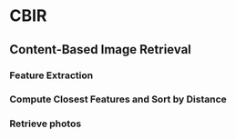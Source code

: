 # CBIR
## Content-Based Image Retrieval

### Feature Extraction

### Compute Closest Features and Sort by Distance

### Retrieve photos
